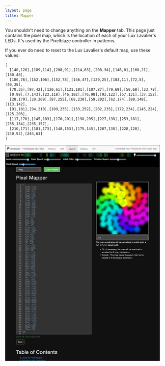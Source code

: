```yaml
---
layout: page
title: Mapper
---
```


You shouldn't need to change anything on the **Mapper** tab.
This page just contains the pixel map, which is the location of each of your Lux Lavalier's LEDs. It's used by the Pixelblaze controller in patterns.

If you ever do need to reset to the Lux Lavalier's default map, use these values:

```
[
  [140,128],[189,114],[208,91],[214,63],[208,34],[146,0],[168,21],[180,48],
  [180,76],[162,106],[152,78],[146,47],[129,25],[103,11],[72,5],[40,38],
  [70,35],[97,42],[120,61],[131,101],[107,87],[79,69],[50,68],[23,78],
  [0,98],[7,143],[23,118],[46,102],[76,98],[93,122],[57,131],[37,152],
  [28,179],[29,209],[87,255],[68,230],[59,202],[62,174],[80,148],[113,142],
  [91,181],[94,210],[109,235],[133,252],[202,235],[172,234],[145,224],[125,203],
  [117,170],[145,183],[170,201],[198,205],[227,198],[253,181],[255,134],[235,157],
  [210,171],[181,173],[148,153],[175,145],[207,138],[228,120],[240,93],[244,63]
]
```

<a href="/assets/img/setup/mapper.jpeg">
  <img src="/assets/img/setup/mapper.jpeg" class="img-thumbnail" />
</a>
